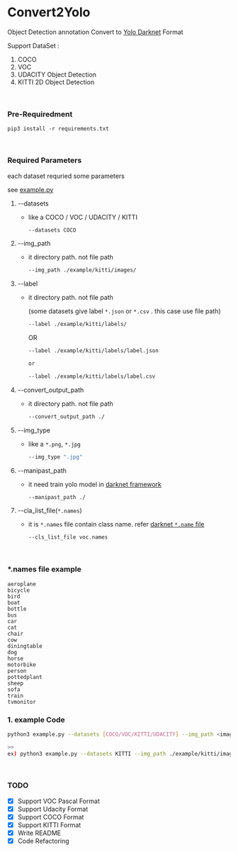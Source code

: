 # Convert2Yolo
Object Detection annotation Convert to [Yolo Darknet](https://pjreddie.com/darknet/yolo/) Format

Support DataSet : 

1. COCO
2. VOC
3. UDACITY Object Detection
4. KITTI 2D Object Detection

​    

### Pre-Requiredment

```
pip3 install -r requirements.txt
```

​    

### Required Parameters 

each dataset requried some parameters

see [example.py](https://github.com/ssaru/convert2Yolo/blob/master/example.py)

1. --datasets
   - like a COCO / VOC / UDACITY / KITTI

     ```bash
     --datasets COCO
     ```
2. --img_path
   - it directory path. not file path

     ```bash
     --img_path ./example/kitti/images/
     ```
3. --label
   - it directory path. not file path

     (some datasets give label `*.json` or `*.csv` . this case use file path)

     ```bash
     --label ./example/kitti/labels/
     ```

     OR

     ```bash
     --label ./example/kitti/labels/label.json
     
     or
     
     --label ./example/kitti/labels/label.csv
     ```

     
4. --convert_output_path
   - it directory path. not file path

     ```bash
     --convert_output_path ./
     ```
5. --img_type
   - like a `*.png`, `*.jpg`

     ```bash
     --img_type ".jpg"
     ```
6. --manipast_path
   - it need train yolo model in [darknet framework](https://pjreddie.com/darknet/)

     ```bash
     --manipast_path ./
     ```
7. --cla_list_file(`*.names`)
   - it is `*.names` file contain class name. refer [darknet `*.name` file](https://github.com/pjreddie/darknet/blob/master/data/voc.names)

     ```bash
     --cls_list_file voc.names
     ```

​    

### *.names file example
```
aeroplane
bicycle
bird
boat
bottle
bus
car
cat
chair
cow
diningtable
dog
horse
motorbike
person
pottedplant
sheep
sofa
train
tvmonitor
```

### 1. example Code
```bash
python3 example.py --datasets [COCO/VOC/KITTI/UDACITY] --img_path <image_path> --label <label path or annotation file> --convert_output_path <output path> --img_type [".jpg" / ".png"] --manipast_path <output manipast file path> --cls_list_file <*.names file path>

>>
ex) python3 example.py --datasets KITTI --img_path ./example/kitti/images/ --label ./example/kitti/labels/ --convert_output_path ./ --img_type ".jpg" --manipast_path ./ --cls_list_file names.txt
```

​    

### TODO

- [x] Support VOC Pascal Format
- [x] Support Udacity Format
- [x] Support COCO Format
- [x] Support KITTI Format
- [x] Write README
- [x] Code Refactoring

